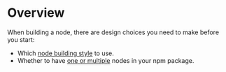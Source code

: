 # Overview

When building a node, there are design choices you need to make before you start:

* Which [node building style](/integrations/creating-nodes/plan/choose-node-method/) to use.
* Whether to have [one or multiple](/integrations/creating-nodes/plan/standalone-multi/) nodes in your npm package.
